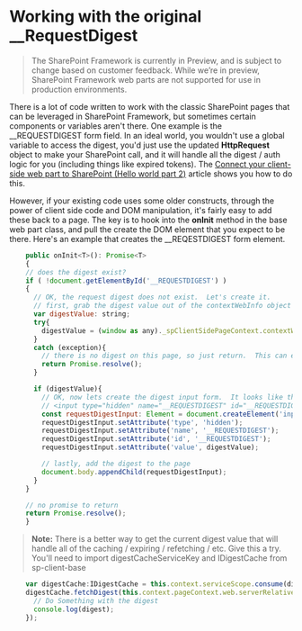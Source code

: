 # Working with the original __RequestDigest

>The SharePoint Framework is currently in Preview, and is subject to change based on customer feedback. While we’re in preview, SharePoint Framework web parts are not supported for use in production environments.

There is a lot of code written to work with the classic SharePoint pages that can be leveraged in SharePoint Framework, but sometimes certain components or variables aren't there.  One example is the __REQUESTDIGEST form field.  In an ideal world, you wouldn't use a global variable to access the digest, you'd just use the updated **HttpRequest** object to make your SharePoint call, and it will handle all the digest / auth logic for you (including things like expired tokens).  The [Connect your client-side web part to SharePoint (Hello world part 2)](https://github.com/SharePoint/sp-dev-docs/wiki/HelloWorld,-Talking-to-SharePoint) article shows you how to do this.

However, if your existing code uses some older constructs, through the power of client side code and DOM manipulation, it's fairly easy to add these back to a page.  The key is to hook into the **onInit** method in the base web part class, and pull the create the DOM element that you expect to be there.  Here's an example that creates the __REQESTDIGEST form element.

```JavaScript
    public onInit<T>(): Promise<T>
    {
    // does the digest exist?
    if ( !document.getElementById('__REQUESTDIGEST') )
    {
      // OK, the request digest does not exist.  Let's create it.
      // first, grab the digest value out of the contextWebInfo object (if it exists).
      var digestValue: string;
      try{
        digestValue = (window as any)._spClientSidePageContext.contextWebInfo.FormDigestValue;
      }
      catch (exception){
        // there is no digest on this page, so just return.  This can easily happen on the local workbench
        return Promise.resolve();
      }

      if (digestValue){
        // OK, now lets create the digest input form.  It looks like this -
        // <input type="hidden" name="__REQUESTDIGEST" id="__REQUESTDIGEST" value="blahblahblahblahblahblah, July23 -0000 or something like that">
        const requestDigestInput: Element = document.createElement('input');
        requestDigestInput.setAttribute('type', 'hidden');
        requestDigestInput.setAttribute('name', '__REQUESTDIGEST');
        requestDigestInput.setAttribute('id', '__REQUESTDIGEST');
        requestDigestInput.setAttribute('value', digestValue);

        // lastly, add the digest to the page
        document.body.appendChild(requestDigestInput);
      }
    }

    // no promise to return
    return Promise.resolve();
    }
```

>**Note:** There is a better way to get the current digest value that will handle all of the caching / expiring / refetching / etc.  Give this a try.  You'll need to import digestCacheServiceKey and IDigestCache from sp-client-base

```JavaScript
    var digestCache:IDigestCache = this.context.serviceScope.consume(digestCacheServiceKey);
    digestCache.fetchDigest(this.context.pageContext.web.serverRelativeUrl).then((digest: string) => {
      // Do Something with the digest
      console.log(digest);
    });
```